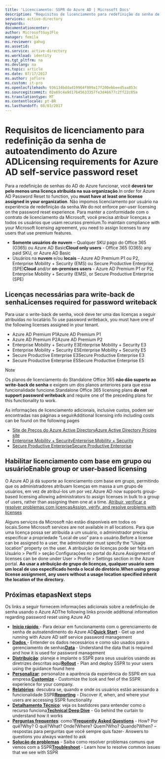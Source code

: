 ```yaml
---
title: 'Licenciamento: SSPR do Azure AD | Microsoft Docs'
description: "Requisitos de licenciamento para redefinição da senha de autoatendimento do Azure AD"
services: active-directory
keywords: 
documentationcenter: 
author: MicrosoftGuyJFlo
manager: femila
ms.reviewer: gahug
ms.assetid: 
ms.service: active-directory
ms.workload: identity
ms.tgt_pltfrm: na
ms.devlang: na
ms.topic: article
ms.date: 07/17/2017
ms.author: joflore
ms.custom: it-pro
ms.openlocfilehash: 936134bddad19964f809a17f200ebbeed5aa853c
ms.sourcegitcommit: 02e69c4a9d17645633357fe3d46677c2ff22c85a
ms.translationtype: MT
ms.contentlocale: pt-BR
ms.lasthandoff: 08/03/2017
---
```

# <a name="licensing-requirements-for-azure-ad-self-service-password-reset"></a><span data-ttu-id="0b937-103">Requisitos de licenciamento para redefinição da senha de autoatendimento do Azure AD</span><span class="sxs-lookup"><span data-stu-id="0b937-103">Licensing requirements for Azure AD self-service password reset</span></span>

<span data-ttu-id="0b937-104">Para a redefinição de senhas do AD do Azure funcionar, você **deverá ter pelo menos uma licença atribuída na sua organização**.</span><span class="sxs-lookup"><span data-stu-id="0b937-104">In order for Azure AD Password Reset to function, you **must have at least one license assigned in your organization**.</span></span> <span data-ttu-id="0b937-105">Não impomos licenciamento por usuário na experiência de redefinição da senha.</span><span class="sxs-lookup"><span data-stu-id="0b937-105">We do not enforce per-user licensing on the password reset experience.</span></span> <span data-ttu-id="0b937-106">Para manter a conformidade com o contrato de licenciamento da Microsoft, você precisa atribuir licenças a todos os usuários que usam recursos premium.</span><span class="sxs-lookup"><span data-stu-id="0b937-106">To maintain compliance with your Microsoft licensing agreement, you need to assign licenses to any users that use premium features.</span></span>

* <span data-ttu-id="0b937-107">**Somente usuários de nuvem** – Qualquer SKU pago do Office 365 (O365) ou Azure AD Basic</span><span class="sxs-lookup"><span data-stu-id="0b937-107">**Cloud only users** - Office 365 (O365) any paid SKU, or Azure AD Basic</span></span>
* <span data-ttu-id="0b937-108">Usuários na **nuvem** e/ou **locais** – Azure AD Premium P1 ou P2, Enterprise Mobility + Security (EMS) ou Secure Productive Enterprise (SPE)</span><span class="sxs-lookup"><span data-stu-id="0b937-108">**Cloud** and/or **on-premises users** - Azure AD Premium P1 or P2, Enterprise Mobility + Security (EMS), or Secure Productive Enterprise (SPE)</span></span>

## <a name="licenses-required-for-password-writeback"></a><span data-ttu-id="0b937-109">Licenças necessárias para write-back de senha</span><span class="sxs-lookup"><span data-stu-id="0b937-109">Licenses required for password writeback</span></span>

<span data-ttu-id="0b937-110">Para usar o write-back de senha, você deve ter uma das licenças a seguir atribuídas no locatário.</span><span class="sxs-lookup"><span data-stu-id="0b937-110">To use password writeback, you must have one of the following licenses assigned in your tenant.</span></span>

* <span data-ttu-id="0b937-111">Azure AD Premium P1</span><span class="sxs-lookup"><span data-stu-id="0b937-111">Azure AD Premium P1</span></span>
* <span data-ttu-id="0b937-112">Azure AD Premium P2</span><span class="sxs-lookup"><span data-stu-id="0b937-112">Azure AD Premium P2</span></span>
* <span data-ttu-id="0b937-113">Enterprise Mobility + Security E3</span><span class="sxs-lookup"><span data-stu-id="0b937-113">Enterprise Mobility + Security E3</span></span>
* <span data-ttu-id="0b937-114">Enterprise Mobility + Security E5</span><span class="sxs-lookup"><span data-stu-id="0b937-114">Enterprise Mobility + Security E5</span></span>
* <span data-ttu-id="0b937-115">Secure Productive Enterprise E3</span><span class="sxs-lookup"><span data-stu-id="0b937-115">Secure Productive Enterprise E3</span></span>
* <span data-ttu-id="0b937-116">Secure Productive Enterprise E5</span><span class="sxs-lookup"><span data-stu-id="0b937-116">Secure Productive Enterprise E5</span></span>

> [!NOTE]
> <span data-ttu-id="0b937-117">Os planos de licenciamento do Standalone Office 365 **não dão suporte ao write-back de senha** e exigem um dos planos anteriores para que essa funcionalidade funcione.</span><span class="sxs-lookup"><span data-stu-id="0b937-117">Standalone Office 365 licensing plans **do not support password writeback** and require one of the preceding plans for this functionality to work.</span></span>

<span data-ttu-id="0b937-118">As informações de licenciamento adicionais, inclusive custos, podem ser encontradas nas páginas a seguir</span><span class="sxs-lookup"><span data-stu-id="0b937-118">Additional licensing info including costs can be found on the following pages</span></span>

* [<span data-ttu-id="0b937-119">Site de Preços do Azure Active Directory</span><span class="sxs-lookup"><span data-stu-id="0b937-119">Azure Active Directory Pricing site</span></span>](https://azure.microsoft.com/pricing/details/active-directory/)
* [<span data-ttu-id="0b937-120">Enterprise Mobility + Security</span><span class="sxs-lookup"><span data-stu-id="0b937-120">Enterprise Mobility + Security</span></span>](https://www.microsoft.com/cloud-platform/enterprise-mobility-security)
* [<span data-ttu-id="0b937-121">Secure Productive Enterprise</span><span class="sxs-lookup"><span data-stu-id="0b937-121">Secure Productive Enterprise</span></span>](https://www.microsoft.com/secure-productive-enterprise/default.aspx)

## <a name="enable-group-or-user-based-licensing"></a><span data-ttu-id="0b937-122">Habilitar licenciamento com base em grupo ou usuário</span><span class="sxs-lookup"><span data-stu-id="0b937-122">Enable group or user-based licensing</span></span>

<span data-ttu-id="0b937-123">O Azure AD já dá suporte ao licenciamento com base em grupo, permitindo que os administradores atribuam licenças em massa a um grupo de usuários, em vez de atribuí-los um por vez.</span><span class="sxs-lookup"><span data-stu-id="0b937-123">Azure AD now supports group-based licensing allowing administrators to assign licenses in bulk to a group of users, rather than assigning them one at a time.</span></span> [<span data-ttu-id="0b937-124">Atribuir, verificar e resolver problemas com licenças</span><span class="sxs-lookup"><span data-stu-id="0b937-124">Assign, verify, and resolve problems with licenses</span></span>](active-directory-licensing-group-assignment-azure-portal.md#step-1-assign-the-required-licenses)

<span data-ttu-id="0b937-125">Alguns serviços da Microsoft não estão disponíveis em todos os locais.</span><span class="sxs-lookup"><span data-stu-id="0b937-125">Some Microsoft services are not available in all locations.</span></span> <span data-ttu-id="0b937-126">Para que uma licença possa ser atribuída a um usuário, o administrador precisa especificar a propriedade “Local de uso” para o usuário.</span><span class="sxs-lookup"><span data-stu-id="0b937-126">Before a license can be assigned to a user, the administrator must specify the “Usage location” property on the user.</span></span> <span data-ttu-id="0b937-127">A atribuição de licenças pode ser feita em Usuário > Perfil > seção Configurações no portal do Azure.</span><span class="sxs-lookup"><span data-stu-id="0b937-127">Assignment of licenses can be done under User > Profile > Settings section in the Azure portal.</span></span> <span data-ttu-id="0b937-128">**Ao usar a atribuição de grupo de licenças, qualquer usuário sem um local de uso especificado herda o local do diretório.**</span><span class="sxs-lookup"><span data-stu-id="0b937-128">**When using group license assignment, any users without a usage location specified inherit the location of the directory.**</span></span>

## <a name="next-steps"></a><span data-ttu-id="0b937-129">Próximas etapas</span><span class="sxs-lookup"><span data-stu-id="0b937-129">Next steps</span></span>

<span data-ttu-id="0b937-130">Os links a seguir fornecem informações adicionais sobre a redefinição de senha usando o Azure AD</span><span class="sxs-lookup"><span data-stu-id="0b937-130">The following links provide additional information regarding password reset using Azure AD</span></span>

* <span data-ttu-id="0b937-131">[**Início rápido** ](active-directory-passwords-getting-started.md) - Para deixar em funcionamento com o gerenciamento de senha de autoatendimento do Azure AD</span><span class="sxs-lookup"><span data-stu-id="0b937-131">[**Quick Start**](active-directory-passwords-getting-started.md) - Get up and running with Azure AD self service password management</span></span> 
* <span data-ttu-id="0b937-132">[**Dados** ](active-directory-passwords-data.md) - Entender os dados necessários e como são usados para o gerenciamento de senhas</span><span class="sxs-lookup"><span data-stu-id="0b937-132">[**Data**](active-directory-passwords-data.md) - Understand the data that is required and how it is used for password management</span></span>
* <span data-ttu-id="0b937-133">[**Distribuição**](active-directory-passwords-best-practices.md): planeje e implante o SSPR para seus usuários usando as diretrizes descritas aqui</span><span class="sxs-lookup"><span data-stu-id="0b937-133">[**Rollout**](active-directory-passwords-best-practices.md) - Plan and deploy SSPR to your users using the guidance found here</span></span>
* <span data-ttu-id="0b937-134">[**Personalizar**](active-directory-passwords-customize.md): personalize a aparência da experiência do SSPR em sua empresa.</span><span class="sxs-lookup"><span data-stu-id="0b937-134">[**Customize**](active-directory-passwords-customize.md) - Customize the look and feel of the SSPR experience for your company.</span></span>
* <span data-ttu-id="0b937-135">[**Relatórios**](active-directory-passwords-reporting.md): descubra se, quando e onde os usuários estão acessando a funcionalidade SSPR</span><span class="sxs-lookup"><span data-stu-id="0b937-135">[**Reporting**](active-directory-passwords-reporting.md) - Discover if, when, and where your users are accessing SSPR functionality</span></span>
* <span data-ttu-id="0b937-136">[**Detalhamento Técnico**](active-directory-passwords-how-it-works.md): veja os bastidores para entender como o recurso funciona</span><span class="sxs-lookup"><span data-stu-id="0b937-136">[**Technical Deep Dive**](active-directory-passwords-how-it-works.md) - Go behind the curtain to understand how it works</span></span>
* <span data-ttu-id="0b937-137">[**Perguntas frequentes**](active-directory-passwords-faq.md): como?</span><span class="sxs-lookup"><span data-stu-id="0b937-137">[**Frequently Asked Questions**](active-directory-passwords-faq.md) - How?</span></span> <span data-ttu-id="0b937-138">Por quê?</span><span class="sxs-lookup"><span data-stu-id="0b937-138">Why?</span></span> <span data-ttu-id="0b937-139">O quê?</span><span class="sxs-lookup"><span data-stu-id="0b937-139">What?</span></span> <span data-ttu-id="0b937-140">Onde?</span><span class="sxs-lookup"><span data-stu-id="0b937-140">Where?</span></span> <span data-ttu-id="0b937-141">Quem?</span><span class="sxs-lookup"><span data-stu-id="0b937-141">Who?</span></span> <span data-ttu-id="0b937-142">Quando?</span><span class="sxs-lookup"><span data-stu-id="0b937-142">When?</span></span> <span data-ttu-id="0b937-143">– respostas para perguntas que você sempre quis fazer</span><span class="sxs-lookup"><span data-stu-id="0b937-143">- Answers to questions you always wanted to ask</span></span>
* <span data-ttu-id="0b937-144">[**Solução de problemas**](active-directory-passwords-troubleshoot.md) - Saiba como resolver problemas comuns que vemos com a SSPR</span><span class="sxs-lookup"><span data-stu-id="0b937-144">[**Troubleshoot**](active-directory-passwords-troubleshoot.md) - Learn how to resolve common issues that we see with SSPR</span></span>

